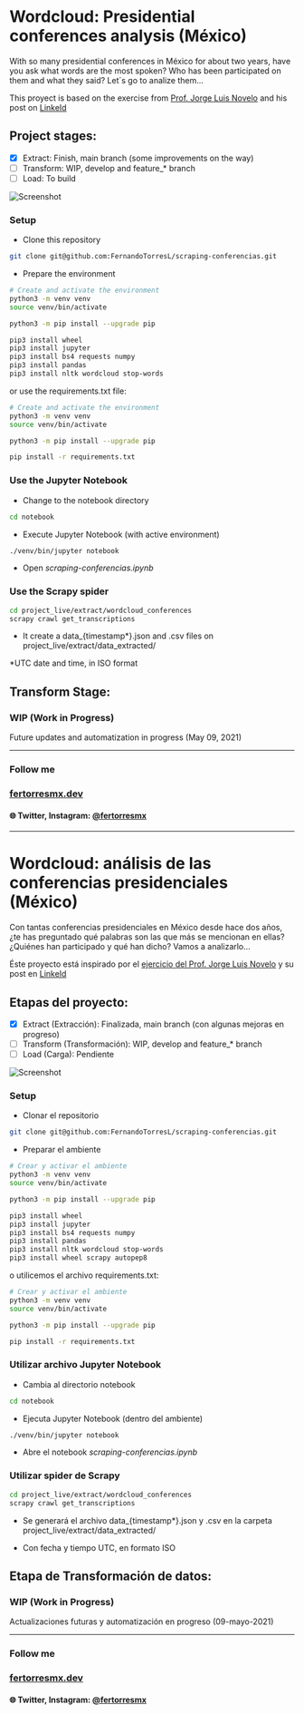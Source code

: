 # Wordcloud: Presidential conferences analysis (México)

With so many presidential conferences in México for about two years, have you ask what words are the most spoken? Who has been participated on them and what they said? Let´s go to analize them...

This proyect is based on the exercise from [Prof. Jorge Luis Novelo](https://github.com/PhinanceScientist) and his post on [LinkeId](https://www.linkedin.com/pulse/qu%C3%A9-es-lo-que-dice-el-discurso-presidencial-an%C3%A1lisis-de-luis-jorge/)

## Project stages:
- [x] Extract: Finish, main branch (some improvements on the way)
- [ ] Transform: WIP, develop and feature_* branch
- [ ] Load: To build

![Screenshot](https://s3-us-west-2.amazonaws.com/torresmxbucket/2021/02/Screen-Shot-2021-02-20-at-1.42.44.png)


### Setup

* Clone this repository

```bash
git clone git@github.com:FernandoTorresL/scraping-conferencias.git
```

* Prepare the environment

```bash
# Create and activate the environment
python3 -m venv venv
source venv/bin/activate

python3 -m pip install --upgrade pip

pip3 install wheel
pip3 install jupyter
pip3 install bs4 requests numpy
pip3 install pandas
pip3 install nltk wordcloud stop-words
```

or use the requirements.txt file:

```bash
# Create and activate the environment
python3 -m venv venv
source venv/bin/activate

python3 -m pip install --upgrade pip

pip install -r requirements.txt
```

### Use the Jupyter Notebook

* Change to the notebook directory

```bash
cd notebook
```

* Execute Jupyter Notebook (with active environment)

```bash
./venv/bin/jupyter notebook
```

* Open *scraping-conferencias.ipynb*

### Use the Scrapy spider
```bash
cd project_live/extract/wordcloud_conferences
scrapy crawl get_transcriptions
```
* It create a data_{timestamp*}.json and .csv files on project_live/extract/data_extracted/

*UTC date and time, in ISO format


## Transform Stage:
### WIP (Work in Progress)

Future updates and automatization in progress (May 09, 2021)

---

### Follow me

### [fertorresmx.dev](https://www.fertorresmx.dev/)

#### :globe_with_meridians: Twitter, Instagram: [@fertorresmx](https://www.twitter/fertorresmx)




---
# Wordcloud: análisis de las conferencias presidenciales (México)

Con tantas conferencias presidenciales en México desde hace dos años, ¿te has preguntado qué palabras son las que más se mencionan en ellas? ¿Quiénes han participado y qué han dicho? Vamos a analizarlo...

Éste proyecto está inspirado por el [ejercicio del Prof. Jorge Luis Novelo](https://github.com/PhinanceScientist) y su post en [LinkeId](https://www.linkedin.com/pulse/qu%C3%A9-es-lo-que-dice-el-discurso-presidencial-an%C3%A1lisis-de-luis-jorge/)

## Etapas del proyecto:
- [x] Extract (Extracción): Finalizada, main branch (con algunas mejoras en progreso)
- [ ] Transform (Transformación): WIP, develop and feature_* branch
- [ ] Load (Carga): Pendiente

![Screenshot](https://s3-us-west-2.amazonaws.com/torresmxbucket/2021/02/Screen-Shot-2021-02-20-at-1.42.44.png)

### Setup

* Clonar el repositorio

```bash
git clone git@github.com:FernandoTorresL/scraping-conferencias.git
```

* Preparar el ambiente

```bash
# Crear y activar el ambiente
python3 -m venv venv
source venv/bin/activate

python3 -m pip install --upgrade pip

pip3 install wheel
pip3 install jupyter
pip3 install bs4 requests numpy
pip3 install pandas
pip3 install nltk wordcloud stop-words
pip3 install wheel scrapy autopep8
```

o utilicemos el archivo requirements.txt:

```bash
# Crear y activar el ambiente
python3 -m venv venv
source venv/bin/activate

python3 -m pip install --upgrade pip

pip install -r requirements.txt
```

### Utilizar archivo Jupyter Notebook

* Cambia al directorio notebook

```bash
cd notebook
```

* Ejecuta Jupyter Notebook (dentro del ambiente)

```bash
./venv/bin/jupyter notebook
```

* Abre el notebook *scraping-conferencias.ipynb*

### Utilizar spider de Scrapy
```bash
cd project_live/extract/wordcloud_conferences
scrapy crawl get_transcriptions
```
* Se generará el archivo data_{timestamp*}.json y .csv en la carpeta project_live/extract/data_extracted/

* Con fecha y tiempo UTC, en formato ISO

## Etapa de Transformación de datos:
### WIP (Work in Progress)

Actualizaciones futuras y automatización en progreso (09-mayo-2021)

---

### Follow me

### [fertorresmx.dev](https://www.fertorresmx.dev/)

#### :globe_with_meridians: Twitter, Instagram: [@fertorresmx](https://www.twitter/fertorresmx)
